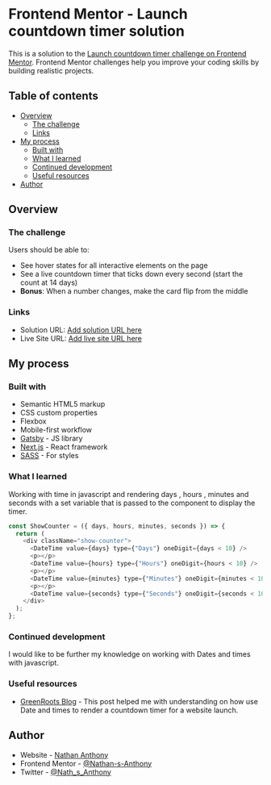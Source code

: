 # Frontend Mentor - Launch countdown timer solution

This is a solution to the [Launch countdown timer challenge on Frontend Mentor](https://www.frontendmentor.io/challenges/launch-countdown-timer-N0XkGfyz-). Frontend Mentor challenges help you improve your coding skills by building realistic projects.

## Table of contents

- [Overview](#overview)
  - [The challenge](#the-challenge)
  - [Links](#links)
- [My process](#my-process)
  - [Built with](#built-with)
  - [What I learned](#what-i-learned)
  - [Continued development](#continued-development)
  - [Useful resources](#useful-resources)
- [Author](#author)

## Overview

### The challenge

Users should be able to:

- See hover states for all interactive elements on the page
- See a live countdown timer that ticks down every second (start the count at 14 days)
- **Bonus**: When a number changes, make the card flip from the middle

### Links

- Solution URL: [Add solution URL here](https://your-solution-url.com)
- Live Site URL: [Add live site URL here](https://your-live-site-url.com)

## My process

### Built with

- Semantic HTML5 markup
- CSS custom properties
- Flexbox
- Mobile-first workflow
- [Gatsby](https://reactjs.org/) - JS library
- [Next.js](https://www.gatsbyjs.com/) - React framework
- [SASS](https://sass-lang.com/) - For styles

### What I learned

Working with time in javascript and rendering days , hours , minutes and seconds with a set variable that is passed to the component to display the timer.

```js
const ShowCounter = ({ days, hours, minutes, seconds }) => {
  return (
    <div className="show-counter">
      <DateTime value={days} type={"Days"} oneDigit={days < 10} />
      <p></p>
      <DateTime value={hours} type={"Hours"} oneDigit={hours < 10} />
      <p></p>
      <DateTime value={minutes} type={"Minutes"} oneDigit={minutes < 10} />
      <p></p>
      <DateTime value={seconds} type={"Seconds"} oneDigit={seconds < 10} />
    </div>
  );
};
```

### Continued development

I would like to be further my knowledge on working with Dates and times with javascript.

### Useful resources

- [GreenRoots Blog](https://blog.greenroots.info/how-to-create-a-countdown-timer-using-react-hooks) - This post helped me with understanding on how use Date and times to render a countdown timer for a website launch.

## Author

- Website - [Nathan Anthony](https://nathandev.vercel.app/)
- Frontend Mentor - [@Nathan-s-Anthony](https://www.frontendmentor.io/profile/Nathan-s-Anthony)
- Twitter - [@Nath_s_Anthony](https://twitter.com/Nath_s_Anthony)

